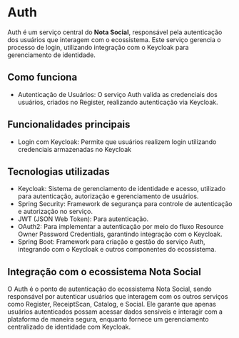 # Auth

Auth é um serviço central do **Nota Social**, responsável pela autenticação dos usuários que interagem com o ecossistema. Este serviço gerencia o processo de login, utilizando integração com o Keycloak para gerenciamento de identidade.

## Como funciona

 - Autenticação de Usuários: O serviço Auth valida as credenciais dos usuários, criados no Register, realizando autenticação via Keycloak.

## Funcionalidades principais

 - Login com Keycloak: Permite que usuários realizem login utilizando credenciais armazenadas no Keycloak

## Tecnologias utilizadas

- Keycloak: Sistema de gerenciamento de identidade e acesso, utilizado para autenticação, autorização e gerenciamento de usuários.
- Spring Security: Framework de segurança para controle de autenticação e autorização no serviço.
- JWT (JSON Web Token): Para autenticação.
- OAuth2: Para implementar a autenticação por meio do fluxo Resource Owner Password Credentials, garantindo integração com o Keycloak.
- Spring Boot: Framework para criação e gestão do serviço Auth, integrando com o Keycloak e outros componentes do ecossistema.

## Integração com o ecossistema Nota Social

O Auth é o ponto de autenticação do ecossistema Nota Social, sendo responsável por autenticar usuários que interagem com os outros serviços como Register, ReceiptScan, Catalog, e Social. Ele garante que apenas usuários autenticados possam acessar dados sensíveis e interagir com a plataforma de maneira segura, enquanto fornece um gerenciamento centralizado de identidade com Keycloak.
 

